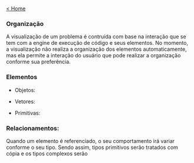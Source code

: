 [< Home](/smalg-platform)

### Organização

A visualização de um problema é contruída com base na interação que se tem com a engine de execução de código e seus elementos. No momento, a visualização não realiza a organização dos elementos automaticamente, mas ela permite a interação do usuário que pode realizar a organização conforme sua preferência.

### Elementos

- Objetos:



- Vetores:



- Primitivas:
  


### Relacionamentos:

Quando um elemento é referenciado, o seu comportamento irá variar conforme o seu tipo. Sendo assim, tipos primitivos serão tratados com cópia e os tipos complexos serão 